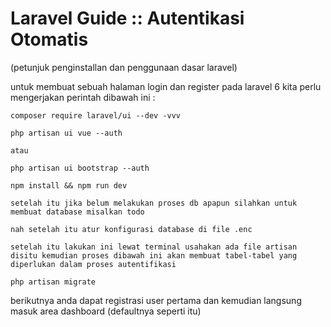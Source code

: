 # Laravel Guide :: Autentikasi Otomatis
(petunjuk penginstallan dan penggunaan dasar laravel)

untuk membuat sebuah halaman login dan register pada laravel 6 kita perlu mengerjakan perintah dibawah ini :
```
composer require laravel/ui --dev -vvv

php artisan ui vue --auth

atau

php artisan ui bootstrap --auth

npm install && npm run dev

setelah itu jika belum melakukan proses db apapun silahkan untuk membuat database misalkan todo

nah setelah itu atur konfigurasi database di file .enc

setelah itu lakukan ini lewat terminal usahakan ada file artisan disitu kemudian proses dibawah ini akan membuat tabel-tabel yang diperlukan dalam proses autentifikasi

php artisan migrate
```

berikutnya anda dapat registrasi user pertama dan kemudian langsung masuk area dashboard (defaultnya seperti itu)
